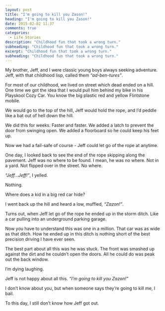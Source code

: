 ```yaml
---
layout: post
title: "I'm going to kill you Zason!"
heading: "I'm going to kill you Zason!"
date: 2015-02-02 11:37
comments: true
categories:
  - Life Stories
description: "Childhood fun that took a wrong turn."
subheading: "Childhood fun that took a wrong turn."
excerpt: "Childhood fun that took a wrong turn."
subheading: "Childhood fun that took a wrong turn."
---
```

My brother, Jeff, and I were classic young boys always seeking adventure. Jeff, with that childhood lisp, called them *“ad-ben-tures”*.

For most of our childhood, we lived on street which dead ended on a hill. One time we got the idea that I would pull him behind my bike in his Playskool Cozy Car. You know the big plastic red and yellow Flintstone mobile.

We would go to the top of the hill, Jeff would hold the rope, and I’d peddle like a bat out of hell down the hill.

We did this for weeks. Faster and faster. We added a latch to prevent the door from swinging open. We added a floorboard so he could keep his feet up.

Now we had a fail-safe of course - Jeff could let go of the rope at anytime.

One day, I looked back to see the end of the rope skipping along the pavement. Jeff was no where to be found. I mean, he was no where. Not in a yard. Not flipped over in the street. No where.

*“Jeff...Jeff!”*, I yelled.

Nothing.

Where does a kid in a big red car hide?

I went back up the hill and heard a low, muffled, *“Zazon!”*.

Turns out, when Jeff let go of the rope he ended up in the storm ditch. Like a car pulling into an underground parking garage.

Now you have to understand this was one in a million. That car was as wide as that ditch. How he ended up in this ditch is nothing short of the best precision driving I have ever seen.

The best part about all this was he was stuck. The front was smashed up against the dirt and he couldn’t open the doors. All he could do was peak out the back window.

I’m dying laughing.

Jeff is not happy about all this. *“I’m going to kill you Zazon!”*

I don’t know about you, but when someone says they’re going to kill me, I bail.

To this day, I still don’t know how Jeff got out.
